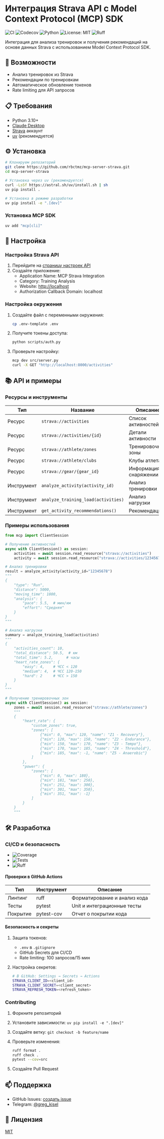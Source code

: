 # Интеграция Strava API с Model Context Protocol (MCP) SDK

![CI](https://github.com/rbctmz/mcp-server-strava/actions/workflows/ci.yml/badge.svg)
![Codecov](https://codecov.io/gh/rbctmz/mcp-server-strava/branch/main/graph/badge.svg)
![Python](https://img.shields.io/badge/python-3.10+-blue.svg)
![License: MIT](https://img.shields.io/badge/License-MIT-yellow.svg)
![Ruff](https://img.shields.io/badge/code%20style-ruff-000000.svg)

Интеграция для анализа тренировок и получения рекомендаций на основе данных Strava с использованием Model Context Protocol SDK.

## 🚀 Возможности

- Анализ тренировок из Strava
- Рекомендации по тренировкам
- Автоматическое обновление токенов
- Rate limiting для API запросов

## 📋 Требования

- Python 3.10+
- [Claude Desktop](https://claude.ai/desktop)
- [Strava](https://www.strava.com) аккаунт
- [uv](https://github.com/astral-sh/uv) (рекомендуется)

## ⚙️ Установка

```bash
# Клонируем репозиторий
git clone https://github.com/rbctmz/mcp-server-strava.git
cd mcp-server-strava

# Установка через uv (рекомендуется)
curl -LsSf https://astral.sh/uv/install.sh | sh
uv pip install .

# Установка в режиме разработки
uv pip install -e ".[dev]"
```

### Установка MCP SDK

```bash
uv add "mcp[cli]"
```

## 🔧 Настройка

### Настройка Strava API

1. Перейдите на [страницу настроек API](https://www.strava.com/settings/api)
2. Создайте приложение:
   - Application Name: MCP Strava Integration
   - Category: Training Analysis
   - Website: <http://localhost>
   - Authorization Callback Domain: localhost

### Настройка окружения

1. Создайте файл с переменными окружения:

   ```bash
   cp .env-template .env
   ```

2. Получите токены доступа:

   ```bash
   python scripts/auth.py
   ```

3. Проверьте настройку:

   ```bash
   mcp dev src/server.py
   curl -X GET "http://localhost:8000/activities"
   ```

## 📚 API и примеры

### Ресурсы и инструменты

| Тип | Название | Описание |
|-----|----------|----------|
| Ресурс | `strava://activities` | Список активностей |
| Ресурс | `strava://activities/{id}` | Детали активности |
| Ресурс | `strava://athlete/zones` | Тренировочные зоны |
| Ресурс | `strava://athlete/clubs` | Клубы атлета |
| Ресурс | `strava://gear/{gear_id}` | Информация о снаряжении |
| Инструмент | `analyze_activity(activity_id)` | Анализ тренировки |
| Инструмент | `analyze_training_load(activities)` | Анализ нагрузки |
| Инструмент | `get_activity_recommendations()` | Рекомендации |

### Примеры использования

```python
from mcp import ClientSession

# Получение активностей
async with ClientSession() as session:
    activities = await session.read_resource("strava://activities")
    activity = await session.read_resource("strava://activities/12345678")

# Анализ тренировки
result = analyze_activity(activity_id="12345678")
"""
{
    "type": "Run",
    "distance": 5000,
    "moving_time": 1800,
    "analysis": {
        "pace": 5.5,  # мин/км
        "effort": "Средняя"
    }
}
"""

# Анализ нагрузки
summary = analyze_training_load(activities)
"""
{
    "activities_count": 10,
    "total_distance": 50.5,  # км
    "total_time": 5.2,      # часы
    "heart_rate_zones": {
        "easy": 4,    # ЧСС < 120
        "medium": 4,  # ЧСС 120-150
        "hard": 2     # ЧСС > 150
    }
}
"""

# Получение тренировочных зон
async with ClientSession() as session:
    zones = await session.read_resource("strava://athlete/zones")
    """
    {
        "heart_rate": {
            "custom_zones": true,
            "zones": [
                {"min": 0, "max": 120, "name": "Z1 - Recovery"},
                {"min": 120, "max": 150, "name": "Z2 - Endurance"},
                {"min": 150, "max": 170, "name": "Z3 - Tempo"},
                {"min": 170, "max": 185, "name": "Z4 - Threshold"},
                {"min": 185, "max": -1, "name": "Z5 - Anaerobic"}
            ]
        },
        "power": {
            "zones": [
                {"min": 0, "max": 180},
                {"min": 181, "max": 250},
                {"min": 251, "max": 300},
                {"min": 301, "max": 350},
                {"min": 351, "max": -1}
            ]
        }
    }
    """
```

## 🛠 Разработка

### CI/CD и безопасность

- ![Coverage](https://img.shields.io/badge/coverage-72%25-yellow.svg)
- ![Tests](https://img.shields.io/badge/tests-15%20passed-green.svg)
- ![Ruff](https://img.shields.io/badge/code%20style-ruff-000000.svg)

#### Проверки в GitHub Actions

| Тип | Инструмент | Описание |
|-----|------------|-----------|
| Линтинг | ruff | Форматирование и анализ кода |
| Тесты | pytest | Unit и интеграционные тесты |
| Покрытие | pytest-cov | Отчет о покрытии кода |

#### Безопасность и секреты

1. Защита токенов:
   - `.env` в `.gitignore`
   - GitHub Secrets для CI/CD
   - Rate limiting: 100 запросов/15 мин

2. Настройка секретов:

   ```bash
   # В GitHub: Settings → Secrets → Actions
   STRAVA_CLIENT_ID=<client_id>
   STRAVA_CLIENT_SECRET=<client_secret>
   STRAVA_REFRESH_TOKEN=<refresh_token>
   ```

### Contributing

1. Форкните репозиторий
2. Установите зависимости: `uv pip install -e ".[dev]"`
3. Создайте ветку: `git checkout -b feature/name`
4. Проверьте изменения:

   ```bash
   ruff format .
   ruff check .
   pytest --cov=src
   ```

5. Создайте Pull Request

## 📫 Поддержка

- GitHub Issues: [создать issue](https://github.com/rbctmz/mcp-server-strava/issues)
- Telegram: [@greg_kisel](https://t.me/greg_kisel)

## 📄 Лицензия

[MIT](LICENSE)
